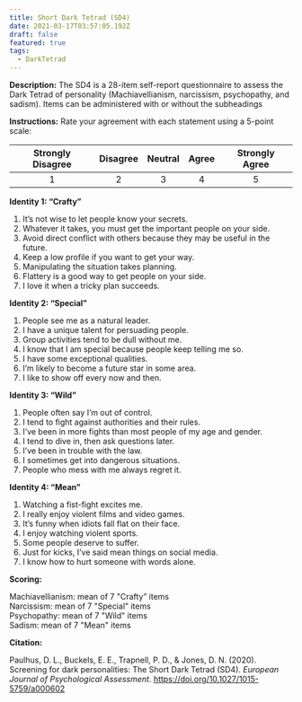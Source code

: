 ```yaml
---
title: Short Dark Tetrad (SD4)
date: 2021-03-17T03:57:05.192Z
draft: false
featured: true
tags:
  - DarkTetrad
---
```

**Description:** The SD4 is a 28-item self-report questionnaire to assess the Dark Tetrad of personality (Machiavellianism, narcissism, psychopathy, and sadism). Items can be administered with or without the subheadings

**Instructions:** Rate your agreement with each statement using a 5-point scale:

| Strongly Disagree | Disagree | Neutral | Agree | Strongly Agree |
| :----: | :----: | :----: | :----: | :----: |
| 1 | 2 | 3 | 4 | 5 |

**Identity 1: “Crafty”**
1. It’s not wise to let people know your secrets.
2. Whatever it takes, you must get the important people on your side.
3. Avoid direct conflict with others because they may be useful in the future.
4. Keep a low profile if you want to get your way.
5. Manipulating the situation takes planning.
6. Flattery is a good way to get people on your side.
7. I love it when a tricky plan succeeds.

**Identity 2: “Special”**
1. People see me as a natural leader.
2. I have a unique talent for persuading people.
3. Group activities tend to be dull without me.
4. I know that I am special because people keep telling me so.
5. I have some exceptional qualities.
6. I’m likely to become a future star in some area.
7. I like to show off every now and then.

**Identity 3: “Wild”**
1. People often say I’m out of control.
2. I tend to fight against authorities and their rules.
3. I’ve been in more fights than most people of my age and 
gender.
5. I tend to dive in, then ask questions later.
6. I’ve been in trouble with the law.
7. I sometimes get into dangerous situations.
8. People who mess with me always regret it.

**Identity 4: “Mean”**
1. Watching a fist-fight excites me.
2. I really enjoy violent films and video games.
3. It’s funny when idiots fall flat on their face.
4. I enjoy watching violent sports.
5. Some people deserve to suffer.
6. Just for kicks, I’ve said mean things on social media.
7. I know how to hurt someone with words alone.


**Scoring:** 

Machiavellianism: mean of 7 "Crafty” items</br>
Narcissism: mean of 7 "Special" items</br>
Psychopathy: mean of 7 "Wild" items</br>
Sadism: mean of 7 "Mean" items

**Citation:** 

Paulhus, D. L., Buckels, E. E., Trapnell, P. D., & Jones, D. N. (2020). Screening for dark personalities: The Short Dark Tetrad (SD4). *European Journal of Psychological Assessment*. <https://doi.org/10.1027/1015-5759/a000602>
